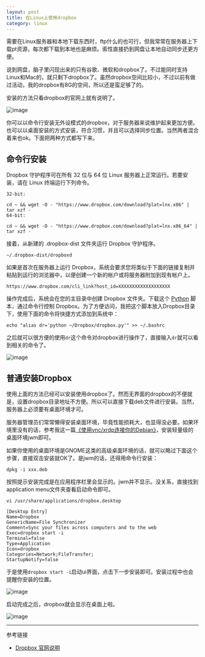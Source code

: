 ```yaml
---
layout: post
title: 在Linux上使用dropbox
category: linux
---
```


需要在Linux服务器和本地下载东西时，ftp什么的也可行，但我常常在服务器上下载pt资源，每次都下载到本地也是麻烦。索性直接扔到网盘让本地自动同步还更方便。

说到网盘，脑子里闪现出来的只有谷歌、微软和dropbox了。不过能同时支持Linux和Mac的，就只剩下dropbox了。虽然dropbox空间比较小，不过以前有做过活动，我的dropbox有8G的空间，所以还是蛮足够了的。

安装的方法只看dropbox的官网上就有说明了。

![image](http://7vigrt.com1.z0.glb.clouddn.com/blog_屏幕快照%202015-10-11%20下午1.26.40.png)

你可以以命令行安装无外设模式的dropbox，对于服务器来说维护起来更加方便。也可以以桌面安装的方式安装，符合习惯，并且可以选择同步位置。当然两者混合着来也ok。下面把两种方式都写下来。

## 命令行安装
Dropbox 守护程序可在所有 32 位与 64 位 Linux 服务器上正常运行。若要安装，请在 Linux 终端运行下列命令。

	32-bit:
	
	cd ~ && wget -O - "https://www.dropbox.com/download?plat=lnx.x86" | tar xzf -
	64-bit:
	
	cd ~ && wget -O - "https://www.dropbox.com/download?plat=lnx.x86_64" | tar xzf -
接着，从新建的 .dropbox-dist 文件夹运行 Dropbox 守护程序。

	~/.dropbox-dist/dropboxd
	
如果是首次在服务器上运行 Dropbox，系统会要求您将类似于下面的链接复制并粘贴到运行的浏览器中，以便创建一个新的帐户或将服务器附加到现有帐户上。

	https://www.dropbox.com/cli_link?host_id=XXXXXXXXXXXXXXXXXXX


操作完成后，系统会在您的主目录中创建 Dropbox 文件夹。下载这个 [Python](http://d.pr/1fPnG) 脚本，通过命令行控制 Dropbox。为了方便访问，我把这个脚本放入Dropbox目录下，使用下面的命令将快捷方式添加到系统中：

	echo "alias dr='python ~/Dropbox/dropbox.py'" >> ~/.bashrc

之后就可以很方便的使用`dr`这个命令对dropbox进行操作了，直接输入`dr`就可以看到相关的命令了。

![image](http://7vigrt.com1.z0.glb.clouddn.com/blog_WeChat_1444541977.jpeg)

## 普通安装Dropbox
使用上面的方法已经可以安装使用dropbox了。然而无界面的dropbox的不便就是，设置dropbox目录地址不方便。所以可以直接下载deb文件进行安装。当然，服务器上必须要有桌面环境才可。

服务器管理员们常常懒得安装桌面环境，毕竟性能损耗大，也显得没必要。如果环境里没有的话，参考我这一篇[《使用vnc/xrdp连接你的Debian》][blog_link]，安装轻量级的桌面环境jwm即可。

如果你使用的桌面环境是GNOME这类的高级桌面环境的话，就可以略过下面这个步骤，直接双击安装就OK了。是jwm的话，还得用命令行安装：

	dpkg -i xxx.deb
	
按照提示安装完成是在应用程序栏里会显示的。jwm并不显示。没关系，直接找到application menu文件夹查看启动命令即可。

	vi /usr/share/applications/dropbox.desktop
	
	[Desktop Entry]
	Name=Dropbox
	GenericName=File Synchronizer
	Comment=Sync your files across computers and to the web
	Exec=dropbox start -i
	Terminal=false
	Type=Application
	Icon=dropbox
	Categories=Network;FileTransfer;
	StartupNotify=false

于是使用`dropbox start -i`启动ui界面，点击下一步安装即可。安装过程中也会提醒你安装的位置。

![image](http://7vigrt.com1.z0.glb.clouddn.com/blog_屏幕快照%202015-10-13%20下午6.17.03.png)

启动完成之后，dropbox就会显示在桌面上啦。

![image](http://7vigrt.com1.z0.glb.clouddn.com/blog_屏幕快照%202015-10-13%20下午6.43.46.png)

- - - -
参考链接

* [Dropbox 官网说明](https://www.dropbox.com/zh_CN/install?os=lnx)



[blog_link]: http://blog.kelu.org/linux/2015/01/31/connect-your-debian-via-vnc-and-xrdp.html
